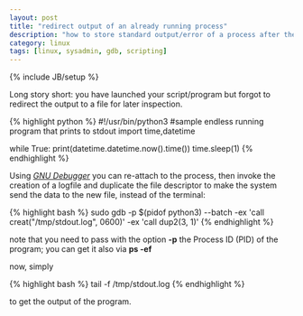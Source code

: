 ```yaml
---
layout: post
title: "redirect output of an already running process"
description: "how to store standard output/error of a process after the execution"
category: linux
tags: [linux, sysadmin, gdb, scripting]
---
```

{% include JB/setup %}

Long story short: you have launched your script/program but forgot to redirect the output to a file for later inspection.

{% highlight python %}
#!/usr/bin/python3
#sample endless running program that prints to stdout
import time,datetime

while True:
    print(datetime.datetime.now().time())
    time.sleep(1)
{% endhighlight %}


Using [*GNU Debugger*](https://www.gnu.org/software/gdb/) you can re-attach to the process, then invoke the creation of a logfile and duplicate the file descriptor to make the system send the data to the new file, instead of the terminal:

{% highlight bash %}
sudo gdb -p $(pidof python3) --batch -ex 'call creat("/tmp/stdout.log", 0600)' -ex 'call dup2(3, 1)'
{% endhighlight %}


note that you need to pass with the option **-p** the Process ID (PID) of the program; you can get it also via **ps -ef**
  
now, simply

{% highlight bash %}
tail -f /tmp/stdout.log
{% endhighlight %}

to get the output of the program.



